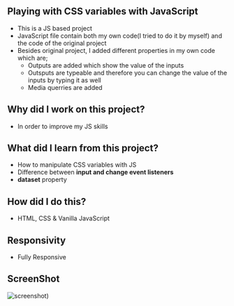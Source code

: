 ## Playing with CSS variables with JavaScript
- This is a JS based project
- JavaScript file contain both my own code(I tried to do it by myself) and the code of the original project
- Besides original project, I added different properties in my own code which are;
    - Outputs are added which show the value of the inputs
    - Outsputs are typeable and therefore you can change the value of the inputs by typing it as well
    - Media querries are added
## Why did I work on this project?
- In order to improve my JS skills

## What did I learn from this project?
- How to manipulate CSS variables with JS
- Difference between **input and change event listeners**
- **dataset** property

## How did I do this?
- HTML, CSS & Vanilla JavaScript

## Responsivity
- Fully Responsive

## ScreenShot
![screenshot](https://user-images.githubusercontent.com/72968539/113717746-3a548d00-96ec-11eb-8c26-419882badfad.png))
